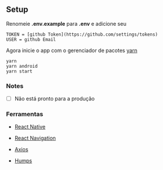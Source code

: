 ## Setup
Renomeie **.env.example** para **.env** e adicione seu 
```
TOKEN = [github Token](https://github.com/settings/tokens)
USER = github Email
```

Agora inicie o app com o gerenciador de pacotes [yarn](https://classic.yarnpkg.com/lang/en/)
```
yarn
yarn android
yarn start
```

### Notes
- [ ] Não está pronto para a produção

### Ferramentas  
- [React Native](https://reactnative.dev/)</p>
- [React Navigation](https://reactnavigation.org/)</p>
- [Axios](https://github.com/axios/axios)</p>
- [Humps](https://www.npmjs.com/package/humps)</p>
